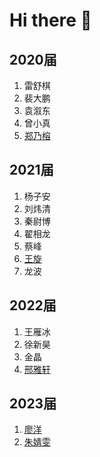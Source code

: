 # Hi there 👋

## 2020届
1. 雷舒棋
2. 裴大鹏
3. 袁溆东
4. 曾小真
5. [郑乃榕](https://nairongzheng.github.io/)

## 2021届
1. 杨子安
2. 刘炜清
3. 秦尉博
4. 翟相龙
5. 蔡峰
6. [王旋](https://github.com/SalmonDonburi)
7. 龙波

## 2022届
1. 王雁冰
2. 徐新昊
3. 金晶
4. [邢雅轩](https://github.com/xingyaxuan)

## 2023届
1. [廖洋](https://qooolloop.github.io/)
2. [朱婧雯](https://github.com/zhujw11)
